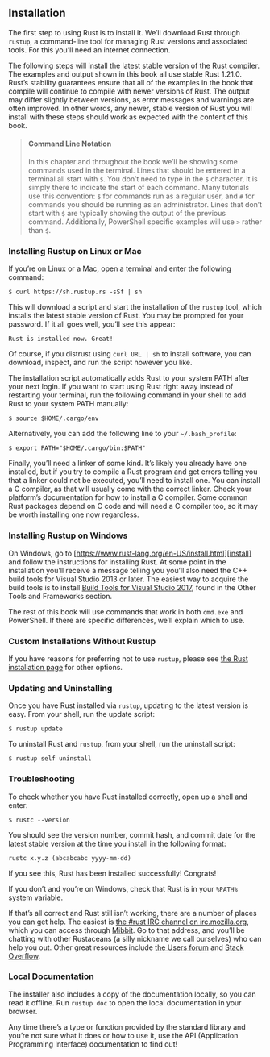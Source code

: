 ## Installation

The first step to using Rust is to install it. We’ll download Rust through
`rustup`, a command-line tool for managing Rust versions and associated tools.
For this you’ll need an internet connection.

The following steps will install the latest stable version of the Rust
compiler. The examples and output shown in this book all use stable Rust
1.21.0. Rust’s stability guarantees ensure that all of the examples in the book
that compile will continue to compile with newer versions of Rust. The output
may differ slightly between versions, as error messages and warnings are often
improved. In other words, any newer, stable version of Rust you will install
with these steps should work as expected with the content of this book.

<!-- PROD: Start Box -->

> #### Command Line Notation
>
> In this chapter and throughout the book we’ll be showing some commands used
> in the terminal. Lines that should be entered in a terminal all start with
> `$`. You don’t need to type in the `$` character, it is simply there to
> indicate the start of each command. Many tutorials use this convention: `$`
> for commands run as a regular user, and `#` for commands you should be
> running as an administrator. Lines that don’t start with `$` are typically
> showing the output of the previous command. Additionally, PowerShell specific
> examples will use `>` rather than `$`.

<!-- PROD: End box -->

### Installing Rustup on Linux or Mac

If you’re on Linux or a Mac, open a terminal and enter the following command:

```text
$ curl https://sh.rustup.rs -sSf | sh
```

This will download a script and start the installation of the `rustup` tool,
which installs the latest stable version of Rust. You may be prompted for your
password. If it all goes well, you’ll see this appear:

```text
Rust is installed now. Great!
```

Of course, if you distrust using `curl URL | sh` to install software, you can
download, inspect, and run the script however you like.

The installation script automatically adds Rust to your system PATH after your
next login. If you want to start using Rust right away instead of restarting
your terminal, run the following command in your shell to add Rust to your
system PATH manually:

<!-- what does this command do? Do you mean instead of logging out and logging
in, enter the following? -->
<!-- It runs a script that adds Rust to your system PATH manually. I've
clarified that yes, this is instead of logging out and back in to your
terminal. /Carol -->

```text
$ source $HOME/.cargo/env
```

Alternatively, you can add the following line to your `~/.bash_profile`:

```text
$ export PATH="$HOME/.cargo/bin:$PATH"
```

Finally, you’ll need a linker of some kind. It’s likely you already have one
installed, but if you try to compile a Rust program and get errors telling you
that a linker could not be executed, you’ll need to install one. You can
install a C compiler, as that will usually come with the correct linker. Check
your platform’s documentation for how to install a C compiler. Some common Rust
packages depend on C code and will need a C compiler too, so it may be worth
installing one now regardless.

### Installing Rustup on Windows

On Windows, go to [https://www.rust-lang.org/en-US/install.html][install] and
follow the instructions for installing Rust. At some point in the installation
you’ll receive a message telling you you’ll also need the C++ build tools for
Visual Studio 2013 or later. The easiest way to acquire the build tools is to
install [Build Tools for Visual Studio 2017][visualstudio], found in the Other
Tools and Frameworks section.

[install]: https://www.rust-lang.org/en-US/install.html
[visualstudio]: https://www.visualstudio.com/downloads/

The rest of this book will use commands that work in both `cmd.exe` and
PowerShell. If there are specific differences, we’ll explain which to use.

### Custom Installations Without Rustup

If you have reasons for preferring not to use `rustup`, please see [the Rust
installation page](https://www.rust-lang.org/install.html) for other options.

### Updating and Uninstalling

Once you have Rust installed via `rustup`, updating to the latest version is
easy. From your shell, run the update script:

```text
$ rustup update
```

To uninstall Rust and `rustup`, from your shell, run the uninstall script:

```text
$ rustup self uninstall
```

### Troubleshooting

To check whether you have Rust installed correctly, open up a shell and enter:

```text
$ rustc --version
```

You should see the version number, commit hash, and commit date for the latest
stable version at the time you install in the following format:

```text
rustc x.y.z (abcabcabc yyyy-mm-dd)
```

If you see this, Rust has been installed successfully! Congrats!

If you don’t and you’re on Windows, check that Rust is in your `%PATH%` system
variable.

If that’s all correct and Rust still isn’t working, there are a number of
places you can get help. The easiest is [the #rust IRC channel on
irc.mozilla.org][irc]<!-- ignore -->, which you can access through
[Mibbit][mibbit]. Go to that address, and you’ll be chatting with other
Rustaceans (a silly nickname we call ourselves) who can help you out. Other
great resources include [the Users forum][users] and [Stack
Overflow][stackoverflow].

[irc]: irc://irc.mozilla.org/#rust
[mibbit]: http://chat.mibbit.com/?server=irc.mozilla.org&channel=%23rust
[users]: https://users.rust-lang.org/
[stackoverflow]: http://stackoverflow.com/questions/tagged/rust

### Local Documentation

The installer also includes a copy of the documentation locally, so you can
read it offline. Run `rustup doc` to open the local documentation in your
browser.

Any time there’s a type or function provided by the standard library and you’re
not sure what it does or how to use it, use the API (Application Programming
Interface) documentation to find out!
